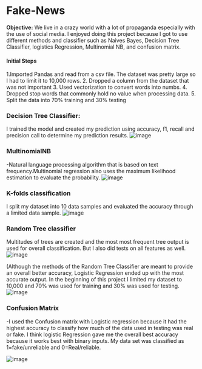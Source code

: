 # Fake-News
**Objective:** 
We live in a crazy world with a lot of propaganda especially with the use of social media. I enjoyed doing this project because I got to use different methods and classifier such as Naives Bayes,
Decision Tree Classifier, logistics Regression, Multinomial NB, and confusion matrix.
#### Initial Steps
1.Imported Pandas and read from a csv file. The dataset was pretty large so I had to limit it to 10,000 rows. 
2. Dropped a column from the dataset that was not important
3. Used vectorization to convert words into numbs. 
4. Dropped stop words that commonly hold no value when processing data.
5. Split the data  into 70% training and 30% testing

### Decision Tree Classifier:
I trained the model and created my prediction using accuracy, f1, recall and precision call to determine my prediction results.
![image](https://user-images.githubusercontent.com/74514654/164131894-0621c84f-9e47-4c2b-b510-89ae895b9f09.png)

### MultinomialNB 
-Natural language processing algorithm that is based on text frequency.Multinomial regression also uses the maximum likelihood estimation to evaluate 
the probability.
![image](https://user-images.githubusercontent.com/74514654/164132040-f986f7a9-b955-43ba-97e1-0e65401956c8.png)

### K-folds classification
I split my dataset into 10 data samples and evaluated the accuracy through a limited data sample.
![image](https://user-images.githubusercontent.com/74514654/164132121-e8f30bff-6d84-4f17-8886-4f4ebfb56ff4.png)

### Random Tree classifier
Multitudes of trees are created and the most most frequent tree output is used for overall classification. But I also did tests on all features as well.
![image](https://user-images.githubusercontent.com/74514654/164132356-69920b19-9824-4184-8916-a012b18cb3a3.png)


(Although the methods of the Random Tree Classifier are meant to provide an overall better accuracy, Logistic Regression ended up with the most accurate output.
In the beginning of this project I limited my dataset to 10,000 and 70% was used for training and 30% was used for testing.
![image](https://user-images.githubusercontent.com/74514654/164132277-eb5c81ea-96c2-4b2e-b47a-55e26f9f2066.png)

### Confusion Matrix
-I used the Confusion matrix with Logistic regression because it had the highest accuracy to classify how much of the data used in testing was real or fake.
I think logistic Regression gave me the overall best accuracy because it works best with binary inputs. My data set was classified as 1=fake/unreliable 
and 0=Real/reliable.


![image](https://user-images.githubusercontent.com/74514654/164132525-c7605cf2-8f16-4b5a-b9bc-07c05e12ad1c.png)

